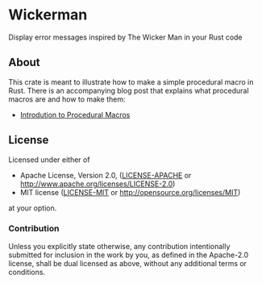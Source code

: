 # Wickerman

Display error messages inspired by The Wicker Man in your Rust code

## About

This crate is meant to illustrate how to make a simple procedural macro in Rust. There is an accompanying blog post that explains what procedural macros are and how to make them:

* [Introdution to Procedural Macros](https://tinkering.xyz/posts/introduction-to-proc-macros/)

## License

Licensed under either of

 * Apache License, Version 2.0, ([LICENSE-APACHE](LICENSE-APACHE) or http://www.apache.org/licenses/LICENSE-2.0)
 * MIT license ([LICENSE-MIT](LICENSE-MIT) or http://opensource.org/licenses/MIT)

at your option.

### Contribution

Unless you explicitly state otherwise, any contribution intentionally
submitted for inclusion in the work by you, as defined in the Apache-2.0
license, shall be dual licensed as above, without any additional terms or
conditions.
